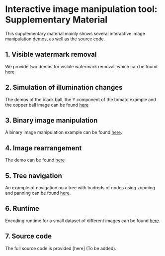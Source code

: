 # Interactive image manipulation tool: Supplementary Material

This supplementary material mainly shows several interactive image manipulation demos, as well as the source code.

## 1. Visible watermark removal

 We provide two demos for visible watermark removal, which can be found [here](./watermark)

## 2. Simulation of illumination changes

The demos of the black ball, the Y component of the tomato example and the copper ball image can be found [here](./illumination)

## 3. Binary image manipulation

A binary image manipulation example can be found [here](./ShapeManip/demo.mp4).

## 4. Image rearrangement

The demo can be found [here](./rearrangement)

## 5. Tree navigation

An example of navigation on a  tree with hudreds of nodes using zooming and panning can be found [here](./tree-navigation/node-selection-zoom.mp4). 

## 6. Runtime

Encoding runtime for a small dataset of different images can be found [here](./executionTimeAnalysis/time-analysis.ipynb).

## 7. Source code

The full source code is provided [here] (To be added).
